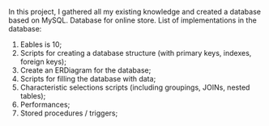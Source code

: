 In this project, I gathered all my existing knowledge and created a database based on MySQL. Database for online store. List of implementations in the database:

1) Еables is 10;
2) Scripts for creating a database structure (with primary keys, indexes, foreign keys);
3) Create an ERDiagram for the database;
4) Scripts for filling the database with data;
5) Characteristic selections scripts (including groupings, JOINs, nested tables);
6) Performances;
7) Stored procedures / triggers;